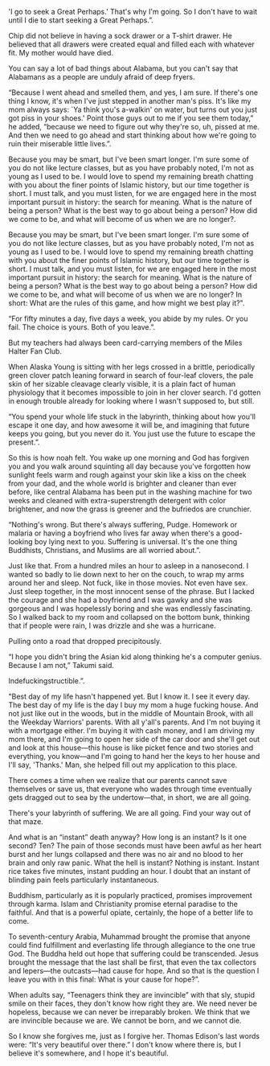 

'I go to seek a Great Perhaps.' That's why I'm going. So I don't have to wait until I die to start seeking a Great Perhaps.”.

Chip did not believe in having a sock drawer or a T-shirt drawer. He believed that all drawers were created equal and filled each with whatever fit. My mother would have died.

You can say a lot of bad things about Alabama, but you can't say that Alabamans as a people are unduly afraid of deep fryers.

“Because I went ahead and smelled them, and yes, I am sure. If there's one thing I know, it's when I've just stepped in another man's piss. It's like my mom always says: `Ya think you's a-walkin' on water, but turns out you just got piss in your shoes.' Point those guys out to me if you see them today,” he added, “because we need to figure out why they're so, uh, pissed at me. And then we need to go ahead and start thinking about how we're going to ruin their miserable little lives.”.

Because you may be smart, but I've been smart longer. I'm sure some of you do not like lecture classes, but as you have probably noted, I'm not as young as I used to be. I would love to spend my remaining breath chatting with you about the finer points of Islamic history, but our time together is short. I must talk, and you must listen, for we are engaged here in the most important pursuit in history: the search for meaning. What is the nature of being a person? What is the best way to go about being a person? How did we come to be, and what will become of us when we are no longer?.

Because you may be smart, but I've been smart longer. I'm sure some of you do not like lecture classes, but as you have probably noted, I'm not as young as I used to be. I would love to spend my remaining breath chatting with you about the finer points of Islamic history, but our time together is short. I must talk, and you must listen, for we are engaged here in the most important pursuit in history: the search for meaning. What is the nature of being a person? What is the best way to go about being a person? How did we come to be, and what will become of us when we are no longer? In short: What are the rules of this game, and how might we best play it?".

“For fifty minutes a day, five days a week, you abide by my rules. Or you fail. The choice is yours. Both of you leave.”.

But my teachers had always been card-carrying members of the Miles Halter Fan Club.

When Alaska Young is sitting with her legs crossed in a brittle, periodically green clover patch leaning forward in search of four-leaf clovers, the pale skin of her sizable cleavage clearly visible, it is a plain fact of human physiology that it becomes impossible to join in her clover search. I'd gotten in enough trouble already for looking where I wasn't supposed to, but still.

“You spend your whole life stuck in the labyrinth, thinking about how you'll escape it one day, and how awesome it will be, and imagining that future keeps you going, but you never do it. You just use the future to escape the present.”.

So this is how noah felt. You wake up one morning and God has forgiven you and you walk around squinting all day because you've forgotten how sunlight feels warm and rough against your skin like a kiss on the cheek from your dad, and the whole world is brighter and cleaner than ever before, like central Alabama has been put in the washing machine for two weeks and cleaned with extra-superstrength detergent with color brightener, and now the grass is greener and the bufriedos are crunchier.

“Nothing's wrong. But there's always suffering, Pudge. Homework or malaria or having a boyfriend who lives far away when there's a good-looking boy lying next to you. Suffering is universal. It's the one thing Buddhists, Christians, and Muslims are all worried about.”.

Just like that. From a hundred miles an hour to asleep in a nanosecond. I wanted so badly to lie down next to her on the couch, to wrap my arms around her and sleep. Not fuck, like in those movies. Not even have sex. Just sleep together, in the most innocent sense of the phrase. But I lacked the courage and she had a boyfriend and I was gawky and she was gorgeous and I was hopelessly boring and she was endlessly fascinating. So I walked back to my room and collapsed on the bottom bunk, thinking that if people were rain, I was drizzle and she was a hurricane.

Pulling onto a road that dropped precipitously.

“I hope you didn't bring the Asian kid along thinking he's a computer genius. Because I am not,” Takumi said.

Indefuckingstructible.”.

"Best day of my life hasn't happened yet. But I know it. I see it every day. The best day of my life is the day I buy my mom a huge fucking house. And not just like out in the woods, but in the middle of Mountain Brook, with all the Weekday Warriors' parents. With all y'all's parents. And I'm not buying it with a mortgage either. I'm buying it with cash money, and I am driving my mom there, and I'm going to open her side of the car door and she'll get out and look at this house—this house is like picket fence and two stories and everything, you know—and I'm going to hand her the keys to her house and I'll say, 'Thanks.' Man, she helped fill out my application to this place.

There comes a time when we realize that our parents cannot save themselves or save us, that everyone who wades through time eventually gets dragged out to sea by the undertow—that, in short, we are all going.

There's your labyrinth of suffering. We are all going. Find your way out of that maze.

And what is an “instant” death anyway? How long is an instant? Is it one second? Ten? The pain of those seconds must have been awful as her heart burst and her lungs collapsed and there was no air and no blood to her brain and only raw panic. What the hell is instant? Nothing is instant. Instant rice takes five minutes, instant pudding an hour. I doubt that an instant of blinding pain feels particularly instantaneous.

Buddhism, particularly as it is popularly practiced, promises improvement through karma. Islam and Christianity promise eternal paradise to the faithful. And that is a powerful opiate, certainly, the hope of a better life to come.

To seventh-century Arabia, Muhammad brought the promise that anyone could find fulfillment and everlasting life through allegiance to the one true God. The Buddha held out hope that suffering could be transcended. Jesus brought the message that the last shall be first, that even the tax collectors and lepers—the outcasts—had cause for hope. And so that is the question I leave you with in this final: What is your cause for hope?”.

When adults say, “Teenagers think they are invincible” with that sly, stupid smile on their faces, they don't know how right they are. We need never be hopeless, because we can never be irreparably broken. We think that we are invincible because we are. We cannot be born, and we cannot die.

So I know she forgives me, just as I forgive her. Thomas Edison's last words were: “It's very beautiful over there.” I don't know where there is, but I believe it's somewhere, and I hope it's beautiful.


